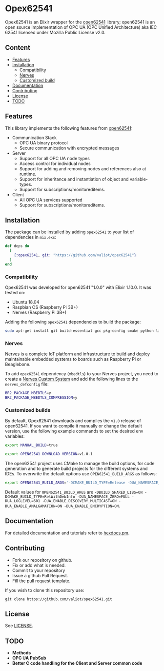 # Opex62541

Opex62541 is an Elixir wrapper for the [open62541](https://github.com/open62541/open62541) library; open62541 is an open source implementation of OPC UA (OPC Unified Architecture) aka IEC 62541 licensed under Mozilla Public License v2.0.

## Content

- [Features](#features)
- [Installation](#installation)
  - [Compatibility](#compatibility)
  - [Nerves](#nerves)
  - [Customized build](#customized-build)
- [Documentation](#documentation)
- [Contributing](#contributing)
- [License](#license)
- [TODO](#TODO)

## Features

This library implements the following features from [open62541](https://github.com/open62541/open62541):
- Communication Stack
  - OPC UA binary protocol
  - Secure communication with encrypted messages
- Server
  - Support for all OPC UA node types
  - Access control for individual nodes
  - Support for adding and removing nodes and references also at runtime.
  - Support for inheritance and instantiation of object and variable-types.
  - Support for subscriptions/monitoreditems.
- Client
  - All OPC UA services supported
  - Support for subscriptions/monitoreditems.

## Installation

The package can be installed by adding `opex62541` to your list of dependencies in `mix.exs`:

```elixir
def deps do
  [
    {:opex62541, git: "https://github.com/valiot/opex62541"}
  ]
end
```

### Compatibility

Opex62541 was developed for open62541 "1.0.0" with Elixir 1.10.0. It was tested on:
  * Ubuntu 18.04 
  * Raspbian OS (Raspberry Pi 3B+)
  * Nerves (Raspberry Pi 3B+)

Adding the following `opex62541` dependencies to build the package:

```bash
sudo apt-get install git build-essential gcc pkg-config cmake python libmbedtls-dev
```

### Nerves

[Nerves](https://www.nerves-project.org) is a complete IoT platform and infrastructure to build and deploy maintainable embedded systems to boards such as Raspberry Pi or Beaglebone.

To add `opex62541` dependency (`mbedtls`) to your Nerves project, you need to create a [Nerves Custom System](https://hexdocs.pm/nerves/customizing-systems.html#content) and add the following lines to the `nerves_defconfig` file:

```bash
BR2_PACKAGE_MBEDTLS=y
BR2_PACKAGE_MBEDTLS_COMPRESSION=y
```

### Customized builds

By default, Opex62541 downloads and compiles the `v1.0` release of open62541. If you want to compile it manually or change the default version, use the following example commands to set the desired env variables:

```bash
export MANUAL_BUILD=true

export OPEN62541_DOWNLOAD_VERSION=v1.0.1
```
The open62541 project uses CMake to manage the build options, for code generation and to generate build projects for the different systems and IDEs. To overwrite the default options use `OPEN62541_BUILD_ARGS` as follows:

```bash
export OPEN62541_BUILD_ARGS='-DCMAKE_BUILD_TYPE=Release -DUA_NAMESPACE_ZERO=MINIMAL'
```

Default values for `OPEN62541_BUILD_ARGS` are `-DBUILD_SHARED_LIBS=ON -DCMAKE_BUILD_TYPE=RelWithDebInfo -DUA_NAMESPACE_ZERO=FULL -DUA_LOGLEVEL=601 -DUA_ENABLE_DISCOVERY_MULTICAST=ON -DUA_ENABLE_AMALGAMATION=ON -DUA_ENABLE_ENCRYPTION=ON`.

## Documentation

For detailed documentation and tutorials refer to [hexdocs.pm](https://hexdocs.pm/opex62541).

## Contributing
  * Fork our repository on github.
  * Fix or add what is needed.
  * Commit to your repository
  * Issue a github Pull Request.
  * Fill the pull request template.

If you wish to clone this repository use:
```
git clone https://github.com/valiot/opex62541.git
```

## License

See [LICENSE](https://github.com/valiot/opex62541/blob/master/LICENSE).

## TODO
  * **Methods**
  * **OPC UA PubSub**
  * **Better C code handling for the Client and Server common code**